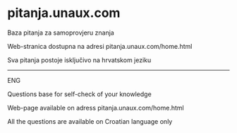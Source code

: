 # pitanja.unaux.com
Baza pitanja za samoprovjeru znanja

Web-stranica dostupna na adresi pitanja.unaux.com/home.html

Sva pitanja postoje isključivo na hrvatskom jeziku

--------------------------------------------------------------
ENG

Questions base for self-check of your knowledge

Web-page available on adress pitanja.unaux.com/home.html

All the questions are available on Croatian language only
